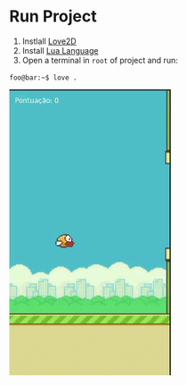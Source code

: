 # Run Project

1. Instlall [Love2D](https://love2d.org/)
2. Install [Lua Language](https://www.lua.org/download.html)
3. Open a terminal in `root` of project and run:

```console
foo@bar:~$ love .
```

![Alt Text](flappy.gif)